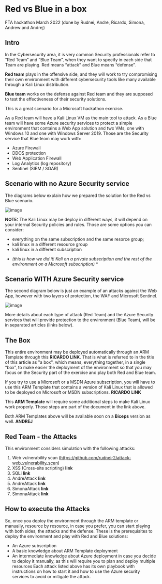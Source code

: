 # Red vs Blue in a box
FTA hackathon March 2022 (done by Rudnei, Andre, Ricardo, Simona, Andrew and Andrej)

## Intro

In the Cybersecurity area, it is very common Security professionals refer to “Red Team” and “Blue Team”, when they want to specify in each side that Team are playing. Red means “attack” and Blue means “defense”.

**Red team** plays in the offensive side, and they will work to try compromising their own environment with different cybersecurity tools like many available through a Kali Linux distribution.

**Blue team** works on the defense against Red team and they are supposed to test the effectiveness of their security solutions.

This is a great scenario for a Microsoft hackathon exercise.

As a Red team will have a Kali Linux VM as the main tool to attack. As a Blue team will have some Azure security services to protect a simple environment that contains a Web App solution and two VMs, one with Windows 10 and one with Windows Server 2019. Those are the Security service that Blue team may work with:

-	Azure Firewall
-	DDOS protection
-	Web Application Firewall
-	Log Analytics (log repository)
-	Sentinel (SIEM / SOAR)

## Scenario with no Azure Security service
The diagrams below explain how we prepared the solution for the Red vs Blue scenario.

![image](https://user-images.githubusercontent.com/97529152/157374253-d4e03fc9-6dcb-483a-b5c4-86eae951cb2f.png)

**NOTE:**
The Kali Linux may be deploy in different ways, it will depend on your internal Security policies and rules. Those are some options you can consider:
- everything on the same subscription and the same resorce group;
- kali linux in a different resource group
- kali linux in a different subscription 
* *(this is how we did it! Kali on a private subscription and the rest of the environment on a Microsoft subscription)* *

## Scenario WITH Azure Security service
The second diagram below is just an example of an attacks against the Web App, however with two layers of protection, the WAF and Microsoft Sentinel.

![image](https://user-images.githubusercontent.com/97529152/157374378-cefbb1fa-9eb9-491f-8b28-9452dd798c95.png)

More details about each type of attack (Red Team) and the Azure Security services that will provide protection to the environment (Blue Team), will be in separated articles (links below).

## The Box

This entire environment may be deployed automatically through an ARM Template through this **RICARDO LINK**. That is what is referred to in the title of this article as "a box", which means, everything together, in a single “box”, to make easier the deployment of the environment so that you may focus on the Security part of the exercise and play both Red and Blue team.

If you try to use a Microsoft or a MSDN Azure subscription, you will have to use this ARM Template that contains a version of Kali Linux that is allowed to be deployed on Microsoft or MSDN subscriptions.
**RICARDO LINK**

This **ARM Template** will require some additional steps to make Kali Linux work properly. Those steps are part of the document in the link above.

Both ARM Templates above will be available soon on a **Biceps** version as well. **ANDREJ**

## Red Team - the Attacks

This environment considers simulation with the following attacks:
1.	Web vulnerability scan (https://github.com/rudneir2/attack-web_vulnerability_scan)
2.	XSS (Cross-site scripting) **link**
3.	SQLi **link**
4.	AndreAttack **link**
5.	AndreAttack **link**
6.	SimonaAttack **link**
7.	SimonaAttack **link**

## How to execute the Attacks

So, once you deploy the environment through the ARM template or manually, resource by resource, in case you prefer, you can start playing with both sides, the attacks and the defense.
These is the prerequisites to deploy the environment and play with Red and Blue solutions:
-	An Azure subscription
-	A basic knowledge about ARM Template deployment
-	An intermediate knowledge about Azure deployment in case you decide to deploy it manually, as this will require you to plan and deploy multiple resources
Each attack listed above has its own playbook with instructions on how to start it and how to use the Azure security services to avoid or mitigate the attack.




